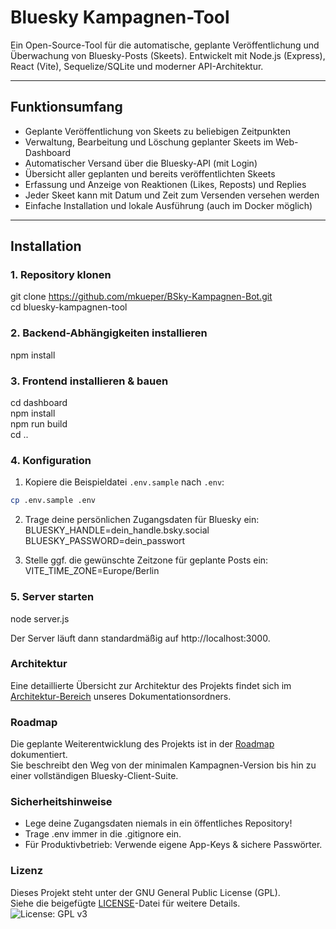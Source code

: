 # Bluesky Kampagnen-Tool

Ein Open-Source-Tool für die automatische, geplante Veröffentlichung und Überwachung von Bluesky-Posts (Skeets). Entwickelt mit Node.js (Express), React (Vite), Sequelize/SQLite und moderner API-Architektur.

---

## Funktionsumfang

- Geplante Veröffentlichung von Skeets zu beliebigen Zeitpunkten
- Verwaltung, Bearbeitung und Löschung geplanter Skeets im Web-Dashboard
- Automatischer Versand über die Bluesky-API (mit Login)
- Übersicht aller geplanten und bereits veröffentlichten Skeets
- Erfassung und Anzeige von Reaktionen (Likes, Reposts) und Replies
- Jeder Skeet kann mit Datum und Zeit zum Versenden versehen werden
- Einfache Installation und lokale Ausführung (auch im Docker möglich)

---

## Installation

### 1. Repository klonen

git clone https://github.com/mkueper/BSky-Kampagnen-Bot.git  
cd bluesky-kampagnen-tool

### 2. Backend-Abhängigkeiten installieren

npm install

### 3. Frontend installieren & bauen

cd dashboard  
npm install  
npm run build  
cd ..  

### 4. Konfiguration

1. Kopiere die Beispieldatei `.env.sample` nach `.env`:

```bash
cp .env.sample .env
```
2. Trage deine persönlichen Zugangsdaten für Bluesky ein:
BLUESKY_HANDLE=dein_handle.bsky.social  
BLUESKY_PASSWORD=dein_passwort

3. Stelle ggf. die gewünschte Zeitzone für geplante Posts ein:
VITE_TIME_ZONE=Europe/Berlin

### 5. Server starten

node server.js

Der Server läuft dann standardmäßig auf http://localhost:3000.


### Architektur

Eine detaillierte Übersicht zur Architektur des Projekts findet sich im  
[Architektur-Bereich](./doc/architektur/README.md) unseres Dokumentationsordners.


### Roadmap

Die geplante Weiterentwicklung des Projekts ist in der [Roadmap](./doc/ROADMAP.md) dokumentiert.  
Sie beschreibt den Weg von der minimalen Kampagnen-Version bis hin zu einer vollständigen Bluesky-Client-Suite.

### Sicherheitshinweise

- Lege deine Zugangsdaten niemals in ein öffentliches Repository!
- Trage .env immer in die .gitignore ein.
- Für Produktivbetrieb: Verwende eigene App-Keys & sichere Passwörter.

### Lizenz

Dieses Projekt steht unter der GNU General Public License (GPL).  
Siehe die beigefügte [LICENSE](./LICENSE)-Datei für weitere Details.  
![License: GPL v3](https://img.shields.io/badge/License-GPLv3-blue.svg)